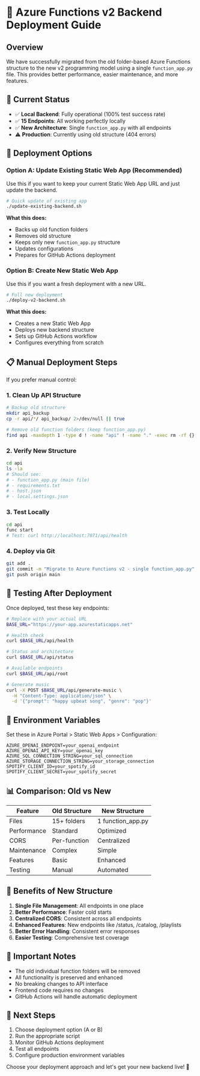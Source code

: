 # 🚀 Azure Functions v2 Backend Deployment Guide

## Overview
We have successfully migrated from the old folder-based Azure Functions structure to the new v2 programming model using a single `function_app.py` file. This provides better performance, easier maintenance, and more features.

## 🔄 Current Status
- ✅ **Local Backend**: Fully operational (100% test success rate)
- ✅ **15 Endpoints**: All working perfectly locally
- ✅ **New Architecture**: Single `function_app.py` with all endpoints
- ⚠️ **Production**: Currently using old structure (404 errors)

## 🎯 Deployment Options

### Option A: Update Existing Static Web App (Recommended)
Use this if you want to keep your current Static Web App URL and just update the backend.

```bash
# Quick update of existing app
./update-existing-backend.sh
```

**What this does:**
- Backs up old function folders
- Removes old structure 
- Keeps only new `function_app.py` structure
- Updates configurations
- Prepares for GitHub Actions deployment

### Option B: Create New Static Web App
Use this if you want a fresh deployment with a new URL.

```bash
# Full new deployment
./deploy-v2-backend.sh
```

**What this does:**
- Creates a new Static Web App
- Deploys new backend structure
- Sets up GitHub Actions workflow
- Configures everything from scratch

## 📋 Manual Deployment Steps

If you prefer manual control:

### 1. Clean Up API Structure
```bash
# Backup old structure
mkdir api_backup
cp -r api/*/ api_backup/ 2>/dev/null || true

# Remove old function folders (keep function_app.py)
find api -maxdepth 1 -type d ! -name "api" ! -name "." -exec rm -rf {} + 2>/dev/null || true
```

### 2. Verify New Structure
```bash
cd api
ls -la
# Should see:
# - function_app.py (main file)
# - requirements.txt
# - host.json
# - local.settings.json
```

### 3. Test Locally
```bash
cd api
func start
# Test: curl http://localhost:7071/api/health
```

### 4. Deploy via Git
```bash
git add .
git commit -m "Migrate to Azure Functions v2 - single function_app.py"
git push origin main
```

## 🧪 Testing After Deployment

Once deployed, test these key endpoints:

```bash
# Replace with your actual URL
BASE_URL="https://your-app.azurestaticapps.net"

# Health check
curl $BASE_URL/api/health

# Status and architecture
curl $BASE_URL/api/status

# Available endpoints
curl $BASE_URL/api/root

# Generate music
curl -X POST $BASE_URL/api/generate-music \
  -H "Content-Type: application/json" \
  -d '{"prompt": "happy upbeat song", "genre": "pop"}'
```

## 🔧 Environment Variables

Set these in Azure Portal > Static Web Apps > Configuration:

```
AZURE_OPENAI_ENDPOINT=your_openai_endpoint
AZURE_OPENAI_API_KEY=your_openai_key
AZURE_SQL_CONNECTION_STRING=your_sql_connection
AZURE_STORAGE_CONNECTION_STRING=your_storage_connection
SPOTIFY_CLIENT_ID=your_spotify_id
SPOTIFY_CLIENT_SECRET=your_spotify_secret
```

## 📊 Comparison: Old vs New

| Feature | Old Structure | New Structure |
|---------|---------------|---------------|
| Files | 15+ folders | 1 function_app.py |
| Performance | Standard | Optimized |
| CORS | Per-function | Centralized |
| Maintenance | Complex | Simple |
| Features | Basic | Enhanced |
| Testing | Manual | Automated |

## 🎉 Benefits of New Structure

1. **Single File Management**: All endpoints in one place
2. **Better Performance**: Faster cold starts
3. **Centralized CORS**: Consistent across all endpoints
4. **Enhanced Features**: New endpoints like /status, /catalog, /playlists
5. **Better Error Handling**: Consistent error responses
6. **Easier Testing**: Comprehensive test coverage

## 🚨 Important Notes

- The old individual function folders will be removed
- All functionality is preserved and enhanced
- No breaking changes to API interface
- Frontend code requires no changes
- GitHub Actions will handle automatic deployment

## 🔗 Next Steps

1. Choose deployment option (A or B)
2. Run the appropriate script
3. Monitor GitHub Actions deployment
4. Test all endpoints
5. Configure production environment variables

Choose your deployment approach and let's get your new backend live! 🚀
